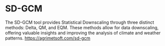 # SD-GCM
The SD-GCM tool provides Statistical Downscaling through three distinct methods: Delta, QM, and EQM. These methods allow for data downscaling, offering valuable insights and improving the analysis of climate and weather patterns. https://agrimetsoft.com/sd-gcm
